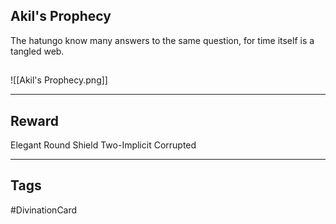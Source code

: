 ## Akil's Prophecy
The hatungo know many answers to the same question, 
for time itself is a tangled web.
## 
![[Akil's Prophecy.png]]

---
## Reward
Elegant Round Shield
Two-Implicit
Corrupted

---
## Tags
#DivinationCard